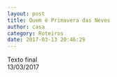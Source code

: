 ```yaml
---
layout: post
title: Quem é Primavera das Neves
author: casa
category: Roteiros
date: 2017-03-13 20:46:29
---
```

Texto final\
13/03/2017